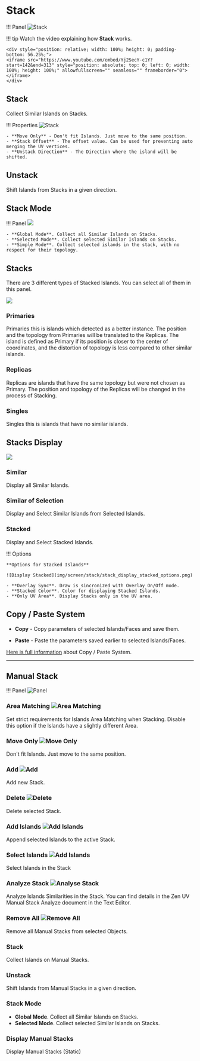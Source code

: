 # Stack
!!! Panel
    ![Stack](img/screen/stack/stack_main_panel.png)

!!! tip
    Watch the video explaining how **Stack** works.

    <div style="position: relative; width: 100%; height: 0; padding-bottom: 56.25%;">
    <iframe src="https://www.youtube.com/embed/Yj2SecY-c1Y?start=142&end=313" style="position: absolute; top: 0; left: 0; width: 100%; height: 100%;" allowfullscreen="" seamless="" frameborder="0"></iframe>
    </div>

## Stack

Collect Similar Islands on Stacks.

!!! Properties
    ![Stack](img/screen/stack/stack_options.png)

    - **Move Only** - Don't fit Islands. Just move to the same position.
    - **Stack Offset** - The offset value. Can be used for preventing auto merging the UV vertices.
    - **Unstack Direction** - The Direction where the island will be shifted.


## Unstack

Shift Islands from Stacks in a given direction.

## Stack Mode

!!! Panel
    ![](img/screen/stack/stack_modes.png)

    - **Global Mode**. Collect all Similar Islands on Stacks.
    - **Selected Mode**. Collect selected Similar Islands on Stacks.
    - **Simple Mode**. Collect selected islands in the stack, with no respect for their topology.

## Stacks 

There are 3 different types of Stacked Islands. You can select all of them in this panel.

![](img/screen/stack/stack_types.png)

### Primaries
Primaries this is islands which detected as a better instance. The position and the topology from Primaries will be translated to the Replicas. The island is defined as Primary if its position is closer to the center of coordinates, and the distortion of topology is less compared to other similar islands.

### Replicas

Replicas are islands that have the same topology but were not chosen as Primary. The position and topology of the Replicas will be changed in the process of Stacking.

### Singles

Singles this is islands that have no similar islands.

## Stacks Display

![](img/screen/stack/stack_display.png)

### Similar

Display all Similar Islands.

### Similar of Selection

Display and Select Similar Islands from Selected Islands.

### Stacked

Display and Select Stacked Islands.


!!! Options

    **Options for Stacked Islands**

    ![Display Stacked](img/screen/stack/stack_display_stacked_options.png)

    - **Overlay Sync**. Draw is sincronized with Overlay On/Off mode.
    - **Stacked Color**. Color for displaying Stacked Islands.
    - **Only UV Area**. Display Stacks only in the UV area.


## Copy / Paste System

 - **Copy** - Copy parameters of selected Islands/Faces and save them.

 - **Paste** - Paste the parameters saved earlier to selected Islands/Faces.

[Here is full information](operators/stack_copy_paste.md) about Copy / Paste System.

---

## Manual Stack

!!! Panel
    ![Panel](img/screen/stack/stack_manual_stack.png)


### Area Matching ![Area Matching](img/icons/a.png)

Set strict requirements for Islands Area Matching when Stacking. Disable this option if the Islands have a slightly different Area.


### Move Only ![Move Only](img/icons/m.png)

Don't fit Islands. Just move to the same position.

### Add ![Add](img/icons/plus.png)

Add new Stack.

### Delete ![Delete](img/icons/minus.png)

Delete selected Stack.

### Add Islands ![Add Islands](img/icons/download.png)

Append selected Islands to the active Stack.

### Select Islands ![Add Islands](img/icons/select_bl_ico.png)

Select Islands in the Stack

### Analyze Stack ![Analyse Stack](img/icons/analyse.png)

Analyze Islands Similarities in the Stack. You can find details in the Zen UV Manual Stack Analyze document in the Text Editor.

### Remove All ![Remove All](img/icons/trash.png)

Remove all Manual Stacks from selected Objects.

### Stack

Collect Islands on Manual Stacks.

### Unstack

Shift Islands from Manual Stacks in a given direction.

### Stack Mode

- **Global Mode**. Collect all Similar Islands on Stacks.
- **Selected Mode**. Collect selected Similar Islands on Stacks.

### Display Manual Stacks

Display Manual Stacks (Static)
